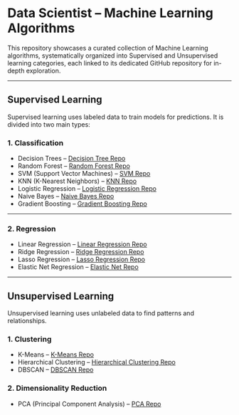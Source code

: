 # Data Scientist – Machine Learning Algorithms

This repository showcases a curated collection of Machine Learning algorithms, systematically organized into Supervised and Unsupervised learning categories, each linked to its dedicated GitHub repository for in-depth exploration.

---

## Supervised Learning
Supervised learning uses labeled data to train models for predictions. It is divided into two main types:

### 1. Classification
- Decision Trees – [Decision Tree Repo](https://github.com/dharanisriravi/DECISION_TREE/blob/master/README.md)
- Random Forest – [Random Forest Repo](https://github.com/dharanisriravi/Random_forest_moel)
- SVM (Support Vector Machines) – [SVM Repo](https://github.com/dharanisriravi/SUPPORT_VECTOR_MACHINE)
- KNN (K-Nearest Neighbors) – [KNN Repo](https://github.com/dharanisriravi/KNN_MODEL)
- Logistic Regression – [Logistic Regression Repo](https://github.com/dharanisriravi/LOGISTIC_MODEL)
- Naive Bayes – [Naive Bayes Repo](https://github.com/dharanisriravi/NAVIE_BAYES_MODEL)
- Gradient Boosting – [Gradient Boosting Repo](https://github.com/dharanisriravi/GRADIENT_BOOSTING)

---

### 2. Regression
- Linear Regression – [Linear Regression Repo](https://github.com/dharanisriravi/LINEAR_REGRESSION)
- Ridge Regression – [Ridge Regression Repo](https://github.com/dharanisriravi/RIDGE_REGRESSION)
- Lasso Regression – [Lasso Regression Repo](https://github.com/dharanisriravi/LASSO_REGRESSION)
- Elastic Net Regression – [Elastic Net Repo](https://github.com/dharanisriravi/ELASTIC_NET_REGRESSION)

---

## Unsupervised Learning
Unsupervised learning uses unlabeled data to find patterns and relationships.

### 1. Clustering
- K-Means – [K-Means Repo](https://github.com/dharanisriravi/K_MEANS)
- Hierarchical Clustering – [Hierarchical Clustering Repo](https://github.com/dharanisriravi/HIERARCHICAL_CLUSTERING/blob/master/README.md)
- DBSCAN – [DBSCAN Repo](https://github.com/dharanisriravi/DBSCAN_MODEL)

### 2. Dimensionality Reduction
- PCA (Principal Component Analysis) – [PCA Repo](https://github.com/dharanisriravi/PCA_MODEL)
